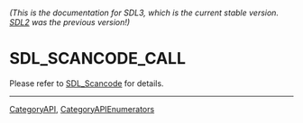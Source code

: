 ###### (This is the documentation for SDL3, which is the current stable version. [SDL2](https://wiki.libsdl.org/SDL2/) was the previous version!)
# SDL_SCANCODE_CALL

Please refer to [SDL_Scancode](SDL_Scancode) for details.

----
[CategoryAPI](CategoryAPI), [CategoryAPIEnumerators](CategoryAPIEnumerators)

